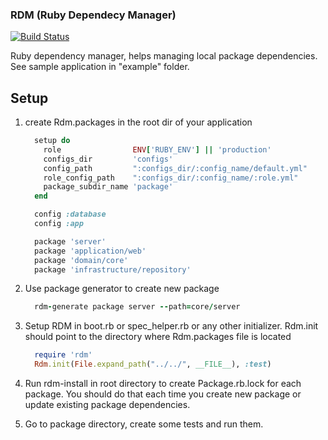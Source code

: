 ### RDM (Ruby Dependecy Manager)


[![Build Status](https://travis-ci.org/ddd-ruby/rdm.svg?branch=feature/better_cli)](http://travis-ci.org/ddd-ruby/rdm)


Ruby dependency manager, helps managing local package dependencies.
See sample application in "example" folder.


## Setup
1. create Rdm.packages in the root dir of your application
    ```ruby
      setup do
        role                ENV['RUBY_ENV'] || 'production'
        configs_dir         'configs'
        config_path         ":configs_dir/:config_name/default.yml"
        role_config_path    ":configs_dir/:config_name/:role.yml"
        package_subdir_name 'package'
      end

      config :database
      config :app

      package 'server'
      package 'application/web'
      package 'domain/core'
      package 'infrastructure/repository'
    ```

1. Use package generator to create new package

    ```ruby
      rdm-generate package server --path=core/server
    ```

1. Setup RDM in boot.rb or spec_helper.rb or any other initializer. Rdm.init should point to the directory where Rdm.packages file is located

    ```ruby
      require 'rdm'
      Rdm.init(File.expand_path("../../", __FILE__), :test)
    ```

1. Run rdm-install in root directory to create Package.rb.lock for each package. You should do that each time you create new package or update existing package dependencies.

1. Go to package directory, create some tests and run them.
